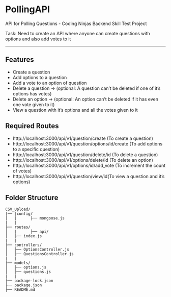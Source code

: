 # PollingAPI
API for Polling Questions - Coding Ninjas Backend Skill Test Project

Task: Need to create an API where anyone can create questions with options and also add votes to it

---

## Features
- Create a question
- Add options to a question
- Add a vote to an option of question
- Delete a question → (optional: A question can’t be deleted if one of it’s options has votes)
- Delete an option → (optional: An option can’t be deleted if it has even one vote given to it)
- View a question with it’s options and all the votes given to it

## Required Routes
- http://localhost:3000/api/v1/question/create (To create a question)
- http://localhost:3000/api/v1/question/options/id/create (To add options to a specific question)
- http://localhost:3000/api/v1/question/delete/id (To delete a question)
- http://localhost:3000/api/v1/options/delete/id (To delete an option)
- http://localhost:3000/api/v1/options/id/add_vote (To increment the count of votes)
- http://localhost:3000/api/v1/question/view/id(To view a question and it’s options)

## Folder Structure
```
CSV_Upload/
|── |config/
│   |      ├── mongoose.js
|   |
├── routes/
│   |      ├── api/
│   ├── index.js
|   |
├── controllers/
│   ├── OptionsController.js
│   ├── QuestionsController.js
|   |
├── models/
│   ├── options.js
│   ├── questions.js
|   |
├── package-lock.json
├── package.json
├── README.md
